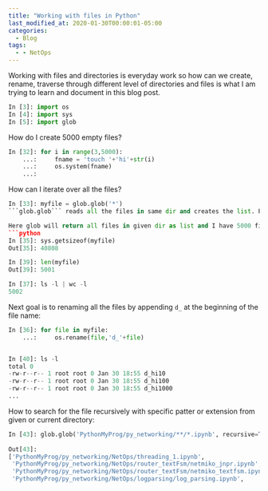 ```yaml
---
title: "Working with files in Python"
last_modified_at: 2020-01-30T00:00:01-05:00
categories:
  - Blog
tags:
  - - NetOps
---
```


Working with files and directories is everyday work so how can we create, rename, traverse through different level of directories and files is what I am trying to learn and document in this blog post.

```python
In [3]: import os                  
In [4]: import sys                  
In [5]: import glob
```
How do I create 5000 empty files?
```python
In [32]: for i in range(3,5000): 
    ...:     fname = 'touch '+'hi'+str(i) 
    ...:     os.system(fname) 
    ...:
```
How can I iterate over all the files?
```python
In [33]: myfile = glob.glob('*')                                                                                                                       ```              
```glob.glob``` reads all the files in same dir and creates the list. Pathlib module glob can be used to return generator object.         

Here glob will return all files in given dir as list and I have 5000 files, let's check the size of the list.
```python
In [35]: sys.getsizeof(myfile)                                                                                                                                       
Out[35]: 40808

In [39]: len(myfile)                                                                                                                                                 
Out[39]: 5001

In [37]: ls -l | wc -l                                                                                                                                               
5002
```
Next goal is to renaming all the files by appending ```d_``` at the beginning of the file name:
```python
In [36]: for file in myfile: 
    ...:     os.rename(file,'d_'+file) 


In [40]: ls -l
total 0
-rw-r--r-- 1 root root 0 Jan 30 18:55 d_hi10
-rw-r--r-- 1 root root 0 Jan 30 18:55 d_hi100
-rw-r--r-- 1 root root 0 Jan 30 18:55 d_hi1000
...
```

How to search for the file recursively with specific patter or extension from given or current directory:
```python
In [43]: glob.glob('PythonMyProg/py_networking/**/*.ipynb', recursive=True)
    
Out[43]: 
['PythonMyProg/py_networking/NetOps/threading_1.ipynb',
 'PythonMyProg/py_networking/NetOps/router_textFsm/netmiko_jnpr.ipynb',
 'PythonMyProg/py_networking/NetOps/router_textFsm/netmiko_textfsm.ipynb',
 'PythonMyProg/py_networking/NetOps/logparsing/log_parsing.ipynb',
```
